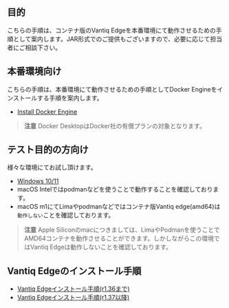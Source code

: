 ## 目的

こちらの手順は、コンテナ版のVantiq Edgeを本番環境にて動作させるための手順として案内します。JAR形式でのご提供もございますので、必要に応じて担当者にご相談下さい。


## 本番環境向け

こちらの手順は、本番環境にて動作させるための手順としてDocker Engineをインストールする手順を案内します。

- [Install Docker Engine](https://docs.docker.com/engine/install/)

> **注意**
> Docker DesktopはDocker社の有償プランの対象となります。

## テスト目的の方向け

様々な環境にてお試し頂けます。

- [Windows 10/11](https://github.com/fujitake/vantiq-related/blob/main/vantiq-introduction/infrastructure-cloud/vantiqedge-on-windows/readme.md)
- macOS Intelではpodmanなどを使うことで動作することを確認しております。
- macOS m1にてLimaやpodmanなどではコンテナ版Vantiq edge(amd64)は`動作しない`ことを確認しております。

> **注意**
> Apple Siliconのmacにつきましては、LimaやPodmanを使うことでAMD64コンテナを動作させることができます。しかしながらこの環境ではVantiq Edgeは動作しないことを確認しております。



## Vantiq Edgeのインストール手順

- [Vantiq Edgeインストール手順(r1.36まで)](https://community.vantiq.com/wp-content/uploads/2022/06/edge-install-ja-2.html)
- [Vantiq Edgeインストール手順(r1.37以降)](./docs/jp/setup_vantiq_edge_r137_w_LLM.md)
